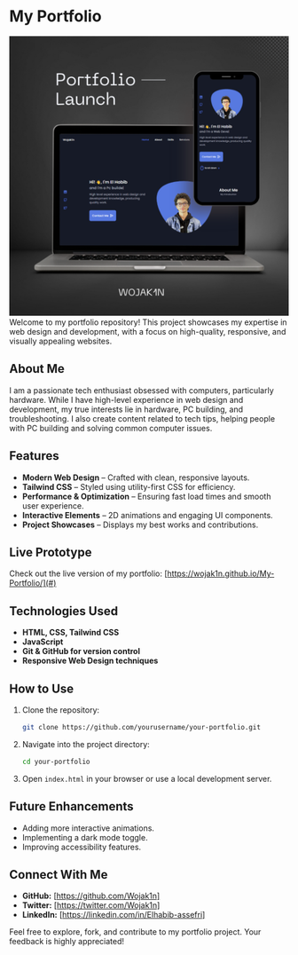 # My Portfolio
![Portfolio Preview](prototype/1.png) 
Welcome to my portfolio repository! This project showcases my expertise in web design and development, with a focus on high-quality, responsive, and visually appealing websites.

## About Me
I am a passionate tech enthusiast obsessed with computers, particularly hardware. While I have high-level experience in web design and development, my true interests lie in hardware, PC building, and troubleshooting. I also create content related to tech tips, helping people with PC building and solving common computer issues.

## Features
- **Modern Web Design** – Crafted with clean, responsive layouts.
- **Tailwind CSS** – Styled using utility-first CSS for efficiency.
- **Performance & Optimization** – Ensuring fast load times and smooth user experience.
- **Interactive Elements** – 2D animations and engaging UI components.
- **Project Showcases** – Displays my best works and contributions.

## Live Prototype
Check out the live version of my portfolio:
[https://wojak1n.github.io/My-Portfolio/](#)

## Technologies Used
- **HTML, CSS, Tailwind CSS**
- **JavaScript**
- **Git & GitHub for version control**
- **Responsive Web Design techniques**

## How to Use
1. Clone the repository:
   ```sh
   git clone https://github.com/yourusername/your-portfolio.git
   ```
2. Navigate into the project directory:
   ```sh
   cd your-portfolio
   ```
3. Open `index.html` in your browser or use a local development server.

## Future Enhancements
- Adding more interactive animations.
- Implementing a dark mode toggle.
- Improving accessibility features.

## Connect With Me
- **GitHub:** [https://github.com/Wojak1n]
- **Twitter:** [https://twitter.com/Wojak1n]
- **LinkedIn:** [https://linkedin.com/in/Elhabib-assefri]

Feel free to explore, fork, and contribute to my portfolio project. Your feedback is highly appreciated!
